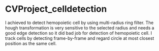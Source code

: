 # CVProject_celldetection
 I achieved to detect hemopoietic cell by using multi-radius ring filter. The hough transformation is very sensitive to the selected radius and needs a good edge detection so it did bad job for detection of hemopoietic cell. I track cells by detecting frame-by-frame and regard circle at most closest position as the same cell.
